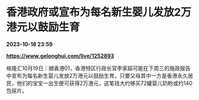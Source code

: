 # 香港政府或宣布为每名新生婴儿发放2万港元以鼓励生育

**2023-10-18 23:59**

**https://www.gelonghui.com/live/1252893**

格隆汇10月19日｜据香港01，香港特区行政长官李家超可能在下周三的施政报告中宣布为每名新生婴儿发放2万港元以鼓励生育。只要父母其中一方是香港永久居民，他们的宝宝一出生便可获得2万港元，这笔钱大约够买72罐婴儿奶粉或约140包尿片。